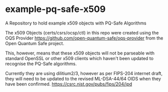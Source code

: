 # example-pq-safe-x509
A Repository to hold example x509 objects with PQ-Safe Algorithms


The x509 Objects (certs/csrs/ocsp/ctl) in this repo were created using the OQS Provider
https://github.com/open-quantum-safe/oqs-provider from the Open Quantum Safe project.

This, however, means that these x509 objects will not be parseable with standard OpenSSL or other x509 clients
which haven't been updated to recognise the PQ-Safe algorithms.

Currently they are using dilitium2/3, however as per FIPS-204 internet draft, they will need to be updated
to the revised ML-DSA-44/64 OIDS when they have been confirmed.
https://csrc.nist.gov/pubs/fips/204/ipd
